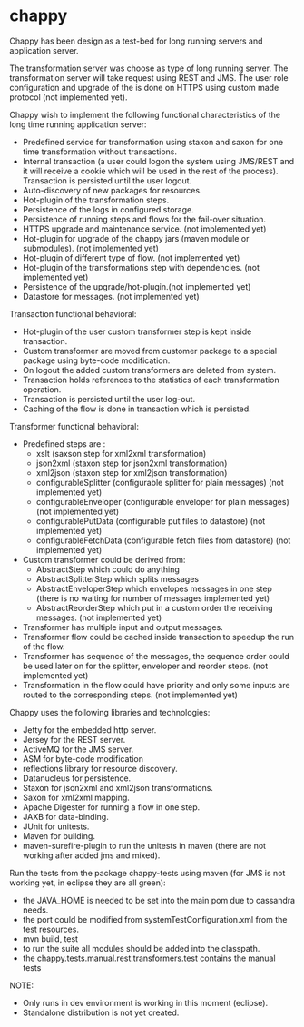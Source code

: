 # chappy

Chappy has been design as a test-bed for long running servers and application server.

The transformation server was choose as type of long running server.
The transformation server will take request using REST and JMS.
The user role configuration and upgrade of the is done on HTTPS using custom made protocol (not implemented yet).

Chappy wish to implement the following functional characteristics of the long time running application server:
- Predefined service for transformation using staxon and saxon for one time transformation without transactions.
- Internal transaction (a user could logon the system using JMS/REST and it will receive a cookie which will be used in the rest of the process). Transaction is persisted until the user logout.
- Auto-discovery of new packages for resources. 
- Hot-plugin of the transformation steps.
- Persistence of the logs in configured storage.
- Persistence of running steps and flows for the fail-over situation.
- HTTPS upgrade and maintenance service. (not implemented yet)
- Hot-plugin for upgrade of the chappy jars (maven module or submodules). (not implemented yet)
- Hot-plugin of different type of flow. (not implemented yet)
- Hot-plugin of the transformations step with dependencies. (not implemented yet)
- Persistence of the upgrade/hot-plugin.(not implemented yet)
- Datastore for messages. (not implemented yet)

Transaction functional behavioral:
- Hot-plugin of the user custom transformer step is kept inside transaction.
- Custom transformer are moved from customer package to a special package using byte-code modification. 
- On logout the added custom transformers are deleted from system.
- Transaction holds references to the statistics of each transformation operation.
- Transaction is persisted until the user log-out.
- Caching of the flow is done in transaction which is persisted. 

Transformer functional behavioral:
- Predefined steps are :
	- xslt (saxson step for xml2xml transformation)
	- json2xml (staxon step for json2xml transformation)
	- xml2json (staxon step for xml2json transformation)
	- configurableSplitter (configurable splitter for plain messages) (not implemented yet)
	- configurableEnveloper (configurable enveloper for plain messages) (not implemented yet)
	- configurablePutData   (configurable put files to datastore) (not implemented yet)
	- configurableFetchData (configurable fetch files from datastore) (not implemented yet)	
- Custom transformer could be derived from:
	- AbstractStep which could do anything
	- AbstractSplitterStep which splits messages
	- AbstractEnveloperStep which envelopes messages in one step (there is no waiting for number of messages implemented yet)
	- AbstractReorderStep which put in a custom order the receiving messages. (not implemented yet)
- Transformer has multiple input and output messages.
- Transformer flow could be cached inside transaction to speedup the run of the flow. 
- Transformer has sequence of the messages, the sequence order could be used later on for the splitter, enveloper and reorder steps. (not implemented yet)
- Transformation in the flow could have priority and only some inputs are routed to the corresponding steps. (not implemented yet)

Chappy uses the following libraries and technologies:
- Jetty for the embedded http server.
- Jersey for the REST server.
- ActiveMQ for the JMS server.
- ASM for byte-code modification
- reflections library for resource discovery.
- Datanucleus for persistence.
- Staxon for json2xml and xml2json transformations.
- Saxon for xml2xml mapping.
- Apache Digester for running a flow in one step.
- JAXB for data-binding.
- JUnit for unitests.
- Maven for building.
- maven-surefire-plugin to run the unitests in maven (there are not working after added jms and mixed).

Run the tests from the package chappy-tests using maven (for JMS is not working yet, in eclipse they are all green):
- the JAVA_HOME is needed to be set into the main pom due to cassandra needs.
- the port could be modified from systemTestConfiguration.xml from the test resources.
- mvn build, test
- to run the suite all modules should be added into the classpath.
- the chappy.tests.manual.rest.transformers.test contains the manual tests

NOTE:
- Only runs in dev environment is working in this moment (eclipse).
- Standalone distribution is not yet created.
